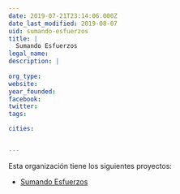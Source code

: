 ```yaml
---
date: 2019-07-21T23:14:06.000Z
date_last_modified: 2019-08-07
uid: sumando-esfuerzos
title: |
  Sumando Esfuerzos
legal_name: 
description: |
  
org_type: 
website: 
year_founded: 
facebook: 
twitter: 
tags:

cities: 


---
```


Esta organización tiene los siguientes proyectos:

- [Sumando Esfuerzos](/proyectos/sumando-esfuerzos)
